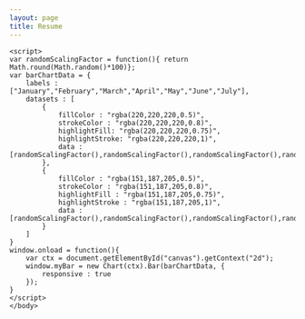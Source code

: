 ```yaml
---
layout: page
title: Resume
---
```


<!doctype html>
<html>
	<head>
		<title>Bar Chart</title>
		<script src="https://cdnjs.cloudflare.com/ajax/libs/Chart.js/1.0.2/Chart.js"></script>
	</head>
	<body>
		<div style="width: 50%">
			<canvas id="canvas" height="450" width="600"></canvas>
		</div>


	<script>
	var randomScalingFactor = function(){ return Math.round(Math.random()*100)};
	var barChartData = {
		labels : ["January","February","March","April","May","June","July"],
		datasets : [
			{
				fillColor : "rgba(220,220,220,0.5)",
				strokeColor : "rgba(220,220,220,0.8)",
				highlightFill: "rgba(220,220,220,0.75)",
				highlightStroke: "rgba(220,220,220,1)",
				data : [randomScalingFactor(),randomScalingFactor(),randomScalingFactor(),randomScalingFactor(),randomScalingFactor(),randomScalingFactor(),randomScalingFactor()]
			},
			{
				fillColor : "rgba(151,187,205,0.5)",
				strokeColor : "rgba(151,187,205,0.8)",
				highlightFill : "rgba(151,187,205,0.75)",
				highlightStroke : "rgba(151,187,205,1)",
				data : [randomScalingFactor(),randomScalingFactor(),randomScalingFactor(),randomScalingFactor(),randomScalingFactor(),randomScalingFactor(),randomScalingFactor()]
			}
		]
	}
	window.onload = function(){
		var ctx = document.getElementById("canvas").getContext("2d");
		window.myBar = new Chart(ctx).Bar(barChartData, {
			responsive : true
		});
	}
	</script>
	</body>
</html>
